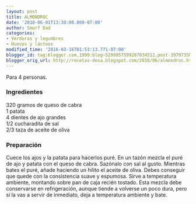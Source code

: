 ```yaml
---
layout: post
title: ALMONDROC
date: '2010-06-01T13:30:00.000-07:00'
author: Smurf Dad
categories:
- Verduras y legumbres
- Huevos y lácteos
modified_time: '2016-03-16T01:53:13.771-07:00'
blogger_id: tag:blogger.com,1999:blog-5299957599287034512.post-3979735087986498279
blogger_orig_url: http://recetas-desa.blogspot.com/2010/06/almondroc.html
---
```


Para 4 personas.<br /><h3>Ingredientes</h3>320 gramos de queso de cabra<br />1 patata<br />4 dientes de ajo grandes<br />1/2 cucharadita de sal<br />2/3 taza de aceite de oliva<br /><h3>Preparación</h3>Cuece los ajos y la patata para hacerlos puré. En un tazón mezcla el puré de ajo y patata con el queso de cabra. Sazónalo con sal al gusto. Mientras bates el puré, añade haciendo un hilito el aceite de oliva. Debes conseguir que quede con la consistencia suave y espumosa. Sirve a temperatura ambiente, montando sobre pan de caja recién tostado. Esta mezcla debe conservarse en refrigeración, aunque tiende a volverse un poco dura, pero si la vas a servir de inmediato, deja a temperatura ambiente y bate.